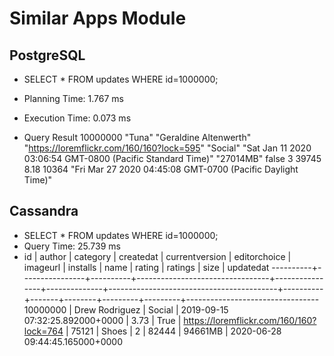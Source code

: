 # Similar Apps Module

## PostgreSQL

* SELECT * FROM updates WHERE id=1000000;
* Planning Time: 1.767 ms
* Execution Time: 0.073 ms

* Query Result 10000000	"Tuna"	"Geraldine Altenwerth"	"https://loremflickr.com/160/160?lock=595"	"Social"	"Sat Jan 11 2020 03:06:54 GMT-0800 (Pacific Standard Time)"	"27014MB"	false	3	39745	8.18	10364	"Fri Mar 27 2020 04:45:08 GMT-0700 (Pacific Daylight Time)"


## Cassandra

* SELECT * FROM updates WHERE id=1000000;
* Query Time: 25.739 ms
* id       | author         | category | createdat                       | currentversion | editorchoice | imageurl                                 | installs | name  | rating | ratings | size    | updatedat
----------+----------------+----------+---------------------------------+----------------+--------------+------------------------------------------+----------+-------+--------+---------+---------+---------------------------------
 10000000 | Drew Rodriguez |   Social | 2019-09-15 07:32:25.892000+0000 |           3.73 |         True | https://loremflickr.com/160/160?lock=764 |    75121 | Shoes |      2 |   82444 | 94661MB | 2020-06-28 09:44:45.165000+0000

